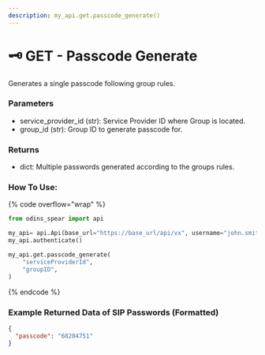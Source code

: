 ```yaml
---
description: my_api.get.passcode_generate()
---
```


# 🗝️ GET - Passcode Generate

Generates a single passcode following group rules.

### Parameters&#x20;

* service\_provider\_id (str): Service Provider ID where Group is located.&#x20;
* group\_id (str): Group ID to generate passcode for.

### Returns

* dict: Multiple passwords generated according to the groups rules.

### How To Use:

{% code overflow="wrap" %}
```python
from odins_spear import api

my_api= api.Api(base_url="https://base_url/api/vx", username="john.smith", password="ODIN_INSTANCE_1")
my_api.authenticate()

my_api.get.passcode_generate(
    "serviceProviderId",
    "groupID",
)
```
{% endcode %}

### Example Returned Data of SIP Passwords (Formatted)

```json
{
  "passcode": "68204751"
}
```
